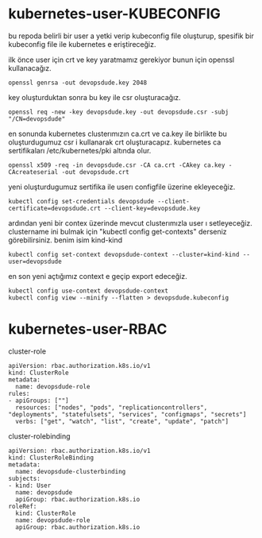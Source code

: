 # kubernetes-user-KUBECONFIG

bu repoda belirli bir user a yetki verip kubeconfig file oluşturup, spesifik bir kubeconfig file ile kubernetes e eriştireceğiz.

ilk önce user için crt ve key yaratmamız gerekiyor bunun için openssl kullanacağız. 

```
openssl genrsa -out devopsdude.key 2048
```

key oluşturduktan sonra bu key ile csr oluşturacağız.
```
openssl req -new -key devopsdude.key -out devopsdude.csr -subj "/CN=devopsdude"
```

en sonunda kubernetes clusterımızın ca.crt ve ca.key ile birlikte bu oluşturdugumuz csr i kullanarak crt oluşturacapız. kubernetes ca sertifikaları /etc/kubernetes/pki altında olur.

```
openssl x509 -req -in devopsdude.csr -CA ca.crt -CAkey ca.key -CAcreateserial -out devopsdude.crt
````

yeni oluşturdugumuz sertifika ile userı configfile üzerine ekleyeceğiz.
```
kubectl config set-credentials devopsdude --client-certificate=devopsdude.crt --client-key=devopsdude.key
````

ardından yeni bir contex üzerinde mevcut clusterımızla user ı setleyeceğiz. clustername ini bulmak için "kubectl config get-contexts" derseniz görebilirsiniz. benim isim kind-kind

```
kubectl config set-context devopsdude-context --cluster=kind-kind --user=devopsdude
````

en son yeni açtığımız context e geçip export edeceğiz. 

```
kubectl config use-context devopsdude-context
kubectl config view --minify --flatten > devopsdude.kubeconfig
```

# kubernetes-user-RBAC

cluster-role

```
apiVersion: rbac.authorization.k8s.io/v1
kind: ClusterRole
metadata:
  name: devopsdude-role
rules:
- apiGroups: [""]
  resources: ["nodes", "pods", "replicationcontrollers", "deployments", "statefulsets", "services", "configmaps", "secrets"]
  verbs: ["get", "watch", "list", "create", "update", "patch"]

```

cluster-rolebinding

```
apiVersion: rbac.authorization.k8s.io/v1
kind: ClusterRoleBinding
metadata:
  name: devopsdude-clusterbinding
subjects:
- kind: User
  name: devopsdude
  apiGroup: rbac.authorization.k8s.io
roleRef:
  kind: ClusterRole
  name: devopsdude-role
  apiGroup: rbac.authorization.k8s.io
```
